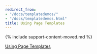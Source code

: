 ```yaml
---
redirect_from:
- "/docs/templatedemos/"
- "/docs/templatedemos.html"
title: Using Page Templates
---
```


{% include support-content-moved.md %}

[Using Page Templates](/docs/home/contribute/page-template/)
